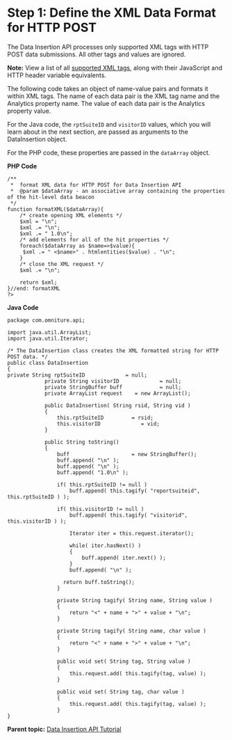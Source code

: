 # Step 1: Define the XML Data Format for HTTP POST

 

The Data Insertion API processes only supported XML tags with HTTP POST data submissions. All other tags and values are ignored.

**Note:** View a list of all [supported XML tags](../data-insertion-api/reference/r_supported_tags.md), along with their JavaScript and HTTP header variable equivalents.

The following code takes an object of name-value pairs and formats it within XML tags. The name of each data pair is the XML tag name and the Analytics property name. The value of each data pair is the Analytics property value.

For the Java code, the `rptSuiteID` and `visitorID` values, which you will learn about in the next section, are passed as arguments to the DataInsertion object.

For the PHP code, these properties are passed in the `dataArray` object.

**PHP Code** 

```
/** 
 *  format XML data for HTTP POST for Data Insertion API 
 *  @param $dataArray - an associative array containing the properties of the hit-level data beacon 
 */ 
function formatXML($dataArray){ 
    /* create opening XML elements */ 
    $xml = "\n"; 
    $xml .= "\n"; 
    $xml .= " 1.0\n"; 
    /* add elements for all of the hit properties */ 
    foreach($dataArray as $name=>$value){ 
   	 $xml .= " <$name>" . htmlentities($value) . "\n"; 
    } 
    /* close the XML request */ 
    $xml .= "\n"; 

    return $xml; 
}//end: formatXML 
?>
```

**Java Code** 

```
package com.omniture.api; 

import java.util.ArrayList; 
import java.util.Iterator; 

/* The DataInsertion class creates the XML formatted string for HTTP POST data. */ 
public class DataInsertion 
{ 
private String rptSuiteID             = null; 
            private String visitorID             = null; 
            private StringBuffer buff            = null; 
            private ArrayList request    = new ArrayList(); 

            public DataInsertion( String rsid, String vid ) 
            { 
                this.rptSuiteID         = rsid; 
                this.visitorID             = vid; 
            } 

            public String toString() 
            { 
                buff                    = new StringBuffer(); 
                buff.append( "\n" ); 
                buff.append( "\n" ); 
                buff.append( "1.0\n" ); 

                if( this.rptSuiteID != null ) 
                    buff.append( this.tagify( "reportsuiteid", this.rptSuiteID ) ); 

                if( this.visitorID != null ) 
                    buff.append( this.tagify( "visitorid", this.visitorID ) ); 

                    Iterator iter = this.request.iterator(); 

                    while( iter.hasNext() ) 
                    { 
                        buff.append( iter.next() ); 
                    } 
                    buff.append( "\n" ); 

                  return buff.toString(); 
                } 

                private String tagify( String name, String value ) 
                { 
                    return "<" + name + ">" + value + "\n"; 
                } 

                private String tagify( String name, char value ) 
                { 
                    return "<" + name + ">" + value + "\n"; 
                } 

                public void set( String tag, String value ) 
                { 
                    this.request.add( this.tagify(tag, value) ); 
                } 

                public void set( String tag, char value ) 
                { 
                    this.request.add( this.tagify(tag, value) ); 
                } 
}
```

**Parent topic:** [Data Insertion API Tutorial](c_Data_Insertion_Overview.md)

